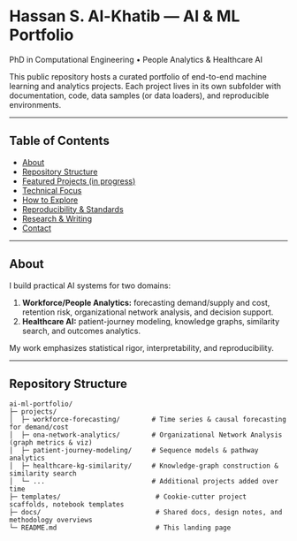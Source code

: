 # Hassan S. Al-Khatib — AI & ML Portfolio

PhD in Computational Engineering • People Analytics & Healthcare AI

This public repository hosts a curated portfolio of end-to-end machine learning and analytics projects. Each project lives in its own subfolder with documentation, code, data samples (or data loaders), and reproducible environments.

---

## Table of Contents
- [About](#about)
- [Repository Structure](#repository-structure)
- [Featured Projects (in progress)](#featured-projects-in-progress)
- [Technical Focus](#technical-focus)
- [How to Explore](#how-to-explore)
- [Reproducibility & Standards](#reproducibility--standards)
- [Research & Writing](#research--writing)
- [Contact](#contact)

---

## About

I build practical AI systems for two domains:
1. **Workforce/People Analytics:** forecasting demand/supply and cost, retention risk, organizational network analysis, and decision support.
2. **Healthcare AI:** patient-journey modeling, knowledge graphs, similarity search, and outcomes analytics.

My work emphasizes statistical rigor, interpretability, and reproducibility.

---

## Repository Structure

```text
ai-ml-portfolio/
├─ projects/
│  ├─ workforce-forecasting/        # Time series & causal forecasting for demand/cost
│  ├─ ona-network-analytics/        # Organizational Network Analysis (graph metrics & viz)
│  ├─ patient-journey-modeling/     # Sequence models & pathway analytics
│  ├─ healthcare-kg-similarity/     # Knowledge-graph construction & similarity search
│  └─ ...                           # Additional projects added over time
├─ templates/                        # Cookie-cutter project scaffolds, notebook templates
├─ docs/                             # Shared docs, design notes, and methodology overviews
└─ README.md                         # This landing page

